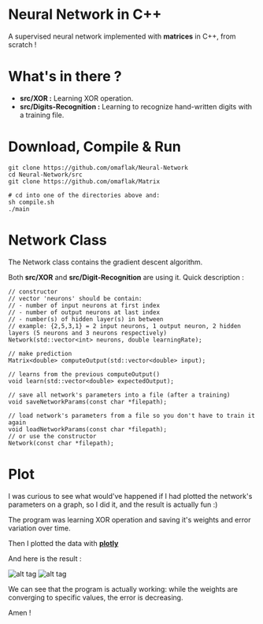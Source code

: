 # Neural Network in C++
A supervised neural network implemented with **matrices** in C++, from scratch !

# What's in there ?

+ **src/XOR :** Learning XOR operation.
+ **src/Digits-Recognition :** Learning to recognize hand-written digits with a training file.

# Download, Compile & Run
    git clone https://github.com/omaflak/Neural-Network
    cd Neural-Network/src
    git clone https://github.com/omaflak/Matrix

    # cd into one of the directories above and:
    sh compile.sh
    ./main

# Network Class
The Network class contains the gradient descent algorithm.

Both **src/XOR** and **src/Digit-Recognition** are using it. Quick description :

    // constructor
    // vector 'neurons' should be contain:
    // - number of input neurons at first index
    // - number of output neurons at last index
    // - number(s) of hidden layer(s) in between
    // example: {2,5,3,1} = 2 input neurons, 1 output neuron, 2 hidden layers (5 neurons and 3 neurons respectively)
    Network(std::vector<int> neurons, double learningRate);

    // make prediction
    Matrix<double> computeOutput(std::vector<double> input);

    // learns from the previous computeOutput()
    void learn(std::vector<double> expectedOutput);

    // save all network's parameters into a file (after a training)
    void saveNetworkParams(const char *filepath);

    // load network's parameters from a file so you don't have to train it again
    void loadNetworkParams(const char *filepath);
    // or use the constructor
    Network(const char *filepath);



# Plot

I was curious to see what would've happened if I had plotted the network's parameters on a graph, so I did it, and the result is actually fun :)

The program was learning XOR operation and saving it's weights and error variation over time.

Then I plotted the data with **[plotly](https://plot.ly/create/)**

And here is the result :

![alt tag](https://github.com/omaflak/Neural-Network/blob/master/images/weightsPlot.png?raw=true)
![alt tag](https://github.com/omaflak/Neural-Network/blob/master/images/errorPlot.png?raw=true)

We can see that the program is actually working: while the weights are converging to specific values, the error is decreasing.

Amen !
